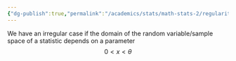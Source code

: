 ```yaml
---
{"dg-publish":true,"permalink":"/academics/stats/math-stats-2/regularity/","created":"2025-02-06T11:38:23.859-05:00","updated":"2025-07-07T17:32:42.514-04:00"}
---
```


We have an irregular case if the domain of the random variable/sample space of a statistic depends on a parameter
$$
0<x<\theta
$$

